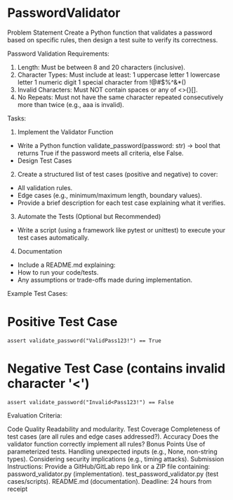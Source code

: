 # PasswordValidator

Problem Statement
Create a Python function that validates a password based on specific rules, then design a test suite to verify its correctness.


Password Validation Requirements:
1. Length: Must be between 8 and 20 characters (inclusive).
2. Character Types: Must include at least:
	1 uppercase letter
	1 lowercase letter
	1 numeric digit
	1 special character from !@#$%^&*()
3. Invalid Characters: Must NOT contain spaces or any of <>{}[].
4. No Repeats: Must not have the same character repeated consecutively more than twice (e.g., aaa is invalid).
   
Tasks:
1. Implement the Validator Function
- Write a Python function validate_password(password: str) -> bool that returns True if the password meets all criteria, else False.
- Design Test Cases
2. Create a structured list of test cases (positive and negative) to cover:
- All validation rules.
- Edge cases (e.g., minimum/maximum length, boundary values).
- Provide a brief description for each test case explaining what it verifies.
3. Automate the Tests (Optional but Recommended)
- Write a script (using a framework like pytest or unittest) to execute your test cases automatically.
4. Documentation
- Include a README.md explaining:
- How to run your code/tests.
- Any assumptions or trade-offs made during implementation.

Example Test Cases:

# Positive Test Case 

	assert validate_password("ValidPass123!") == True 

# Negative Test Case (contains invalid character '<') 

	assert validate_password("Invalid<Pass123!") == False



Evaluation Criteria:

Code Quality
Readability and modularity.
Test Coverage
Completeness of test cases (are all rules and edge cases addressed?).
Accuracy
Does the validator function correctly implement all rules?
Bonus Points
Use of parameterized tests.
Handling unexpected inputs (e.g., None, non-string types).
Considering security implications (e.g., timing attacks).
Submission Instructions:
Provide a GitHub/GitLab repo link or a ZIP file containing:
password_validator.py (implementation).
test_password_validator.py (test cases/scripts).
README.md (documentation).
Deadline: 24 hours from receipt

